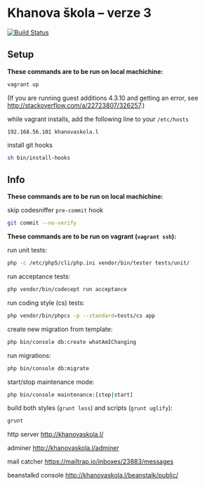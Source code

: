 Khanova škola – verze 3
=======================

[![Build Status](https://travis-ci.org/KhanovaSkola/khanovaskola-v3.svg?branch=master)](https://travis-ci.org/KhanovaSkola/khanovaskola-v3)

Setup
-----

**These commands are to be run on local machichine:**

```sh
vagrant up
```

(If you are running guest additions 4.3.10 and getting an error, see http://stackoverflow.com/a/22723807/326257.)

while vagrant installs, add the following line to your `/etc/hosts`
```
192.168.56.101 khanovaskola.l
```

install git hooks
```sh
sh bin/install-hooks
```

Info
----

**These commands are to be run on local machichine:**

skip codesniffer `pre-commit` hook
```sh
git commit --no-verify
```

**These commands are to be run on vagrant (`vagrant ssh`):**

run unit tests:
```sh
php -c /etc/php5/cli/php.ini vendor/bin/tester tests/unit/
```

run acceptance tests:
```sh
php vendor/bin/codecept run acceptance
```

run coding style (cs) tests:
```sh
php vendor/bin/phpcs -p --standard=tests/cs app
```

create new migration from template:
```sh
php bin/console db:create whatAmIChanging
```

run migrations:
```sh
php bin/console db:migrate
```

start/stop maintenance mode:
```sh
php bin/console maintenance:[stop|start]
```

build both styles (`grunt less`) and scripts (`grunt uglify`):
```sh
grunt
```

http server
http://khanovaskola.l/

adminer
http://khanovaskola.l/adminer

mail catcher
https://mailtrap.io/inboxes/23883/messages

beanstalkd console
http://khanovaskola.l/beanstalk/public/
